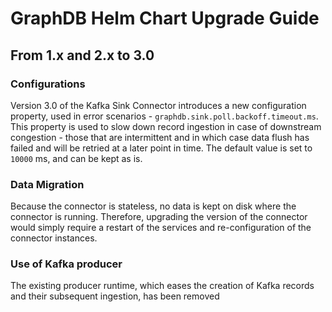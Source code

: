 # GraphDB Helm Chart Upgrade Guide

## From 1.x and 2.x to 3.0

### Configurations

Version 3.0 of the Kafka Sink Connector introduces a new configuration property, used in error scenarios - `graphdb.sink.poll.backoff.timeout.ms`.
This property is used to slow down record ingestion in case of downstream congestion - those that are intermittent and in which case data flush has failed and
will be retried at a later point in time. The default value is set to `10000` ms, and can be kept as is.

### Data Migration

Because the connector is stateless, no data is kept on disk where the connector is running. Therefore, upgrading the version of the connector would simply require
a restart of the services and re-configuration of the connector instances.

### Use of Kafka producer

The existing producer runtime, which eases the creation of Kafka records and their subsequent ingestion, has been removed
